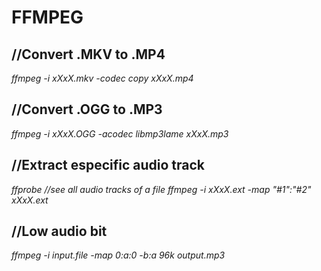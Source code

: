 # FFMPEG

## //Convert .MKV to .MP4
_ffmpeg -i xXxX.mkv -codec copy xXxX.mp4_

## //Convert .OGG to .MP3
_ffmpeg -i xXxX.OGG -acodec libmp3lame xXxX.mp3_

## //Extract especific audio track
_ffprobe //see all audio tracks of a file_
_ffmpeg -i xXxX.ext -map "#1":"#2" xXxX.ext_

## //Low audio bit
_ffmpeg -i input.file -map 0:*a*:0 -b:a 96k output.mp3_
